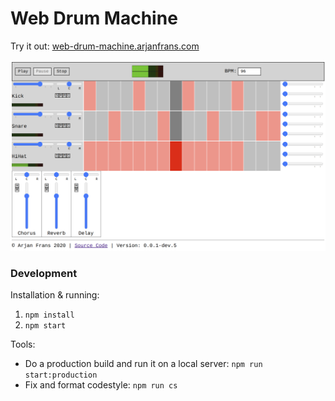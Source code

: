 # Web Drum Machine

Try it out: [web-drum-machine.arjanfrans.com](https://web-drum-machine.arjanfrans.com/)

![Version 0.0.1-dev.5](./.github/media/version_0.0.1-dev.5.png)


### Development

Installation & running:

1. `npm install`
2. `npm start`

Tools:
* Do a production build and run it on a local server: `npm run start:production`
* Fix and format codestyle: `npm run cs`
